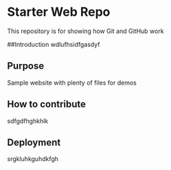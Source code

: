# Starter Web Repo

This repository is for showing how Git and GitHub work


##Introduction
wdlufhsidfgasdyf

## Purpose

Sample website with plenty of files for demos


## How to contribute

sdfgdfhghkhlk

## Deployment
srgkluhkguhdkfgh


